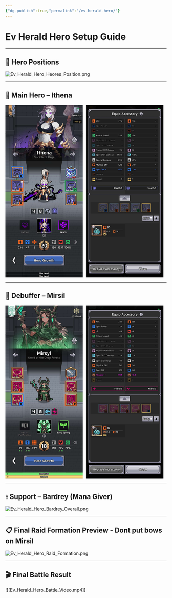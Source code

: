 ```yaml
---
{"dg-publish":true,"permalink":"/ev-herald-hero/"}
---
```


# Ev Herald Hero Setup Guide

---

## 📌 Hero Positions 

![Ev_Herald_Hero_Heores_Position.png](/img/user/Content/Ev_Herald_Hero_Heores_Position.png)

---

## 🌟 Main Hero – Ithena

<div style="display: flex; gap: 10px; flex-wrap: wrap;">
  <img src="./Ev_Herald_Hero_Ithena_Overall.png" alt="Ithena Overview" width="48%">
  <img src="./Ev_Herald_Hero_Ithena_Accesories_Stats.png" alt="Ithena Accessories & Stats" width="48%">
</div>

---

## 🧊 Debuffer – Mirsil

<div style="display: flex; gap: 10px; flex-wrap: wrap;">
  <img src="./Ev_Herald_Hero_Mirsil_Overall.png" alt="Mirsil Overview" width="48%">
  <img src="./Ev_Herald_Hero_Mirsil_Accesories_Stats.png" alt="Mirsil Accessories & Stats" width="48%">
</div>

---

## 💧 Support – Bardrey (Mana Giver)

![Ev_Herald_Hero_Bardrey_Overall.png](/img/user/Content/Ev_Herald_Hero_Bardrey_Overall.png)

---

## 📋 Final Raid Formation Preview - Dont put bows on Mirsil

![Ev_Herald_Hero_Raid_Formation.png](/img/user/Content/Ev_Herald_Hero_Raid_Formation.png)

---

## 🎬 Final Battle Result

![[Ev_Herald_Hero_Battle_Video.mp4]]

